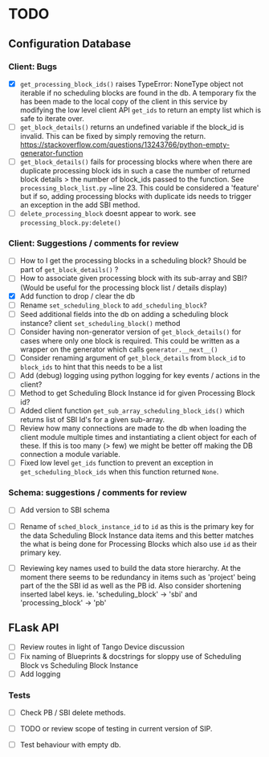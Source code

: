 # TODO

## Configuration Database 

### Client: Bugs

- [x] `get_processing_block_ids()` raises
        TypeError: NoneType object not iterable
      if no scheduling blocks are found in the db.
      A temporary fix the has been made to the local copy of the client 
      in this service by modifying the low level client API `get_ids` to return 
      an empty list which is safe to iterate over.
- [ ] `get_block_details()` returns an undefined variable if the block_id
      is invalid. This can be fixed by simply removing the return.
      <https://stackoverflow.com/questions/13243766/python-empty-generator-function>
- [ ] `get_block_details()` fails for processing blocks where
      when there are duplicate processing block ids
      in such a case the number of returned block details > the number
      of block_ids passed to the function. See `processing_block_list.py` 
      ~line 23. This could be considered a 'feature' but if so, adding processing 
      blocks with duplicate ids needs to trigger an exception in the add 
      SBI method. 
- [ ] `delete_processing_block` doesnt appear to work.
       see `processing_block.py:delete()`

### Client: Suggestions / comments for review

- [ ] How to I get the processing blocks in a scheduling block?
        Should be part of `get_block_details()` ?
- [ ] How to associate given processing block with its sub-array and 
      SBI? (Would be useful for the processing block list / details display)
- [x] Add function to drop / clear the db
- [ ] Rename `set_scheduling_block` to 
      `add_scheduling_block`?
- [ ] Seed additional fields into the db 
      on adding a scheduling block instance?
      client `set_scheduling_block()` method
- [ ] Consider having non-generator version of `get_block_details()`
      for cases where only one block is required. This could be written as a
      wrapper on the generator which calls `generator.__next__()`
- [ ] Consider renaming argument of `get_block_details` from `block_id`
      to `block_ids` to hint that this needs to be a list
- [ ] Add (debug) logging using python logging for key events / actions
      in the client?
- [ ] Method to get Scheduling Block Instance id for given Processing Block id?
- [ ] Added client function `get_sub_array_scheduling_block_ids()`
      which returns list of SBI Id's for a given sub-array.
- [ ] Review how many connections are made to the db when loading the client
      module multiple times and instantiating a client object for each of these.
      If this is too many (> few) we might be better off making the DB 
      connection a module variable.
- [ ] Fixed low level `get_ids` function to prevent an exception in
      `get_scheduling_block_ids` when this function returned `None`.
      
### Schema: suggestions / comments for review

- [ ] Add version to SBI schema
- [ ] Rename of `sched_block_instance_id` to `id` as this is the primary key
      for the data Scheduling Block Instance data items and this better 
      matches the what is being done for Processing Blocks which also use
      `id` as their primary key.
- [ ] Reviewing key names used to build the data store hierarchy. At the moment
      there seems to be redundancy in items such as 'project' being part of the
      the SBI id as well as the PB id. Also consider shortening inserted
      label keys. ie. 
        'scheduling_block' -> 'sbi' and 
        'processing_block' -> 'pb'  


## FLask API

- [ ] Review routes in light of Tango Device
      discussion
- [ ] Fix naming of Blueprints & docstrings for sloppy use of Scheduling Block
      vs Scheduling Block Instance
- [ ] Add logging

### Tests

- [ ] Check PB / SBI delete methods.
- [ ] TODO or review scope of testing in current version of SIP.
- [ ] Test behaviour with empty db.

